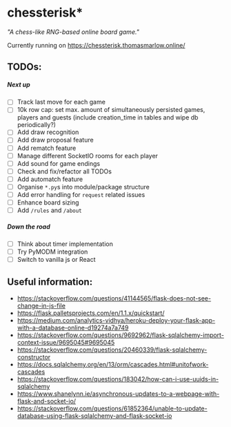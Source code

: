 # chessterisk*
*"A chess-like RNG-based online board game."*

Currently running on https://chessterisk.thomasmarlow.online/

## TODOs:

##### Next up
- [ ] Track last move for each game
- [ ] 10k row cap: set max. amount of simultaneously persisted games, players and guests (include creation_time in tables and wipe db periodically?)
- [ ] Add draw recognition
- [ ] Add draw proposal feature
- [ ] Add rematch feature
- [ ] Manage different SocketIO rooms for each player
- [ ] Add sound for game endings
- [ ] Check and fix/refactor all TODOs
- [ ] Add automatch feature
- [ ] Organise `*.py`s into module/package structure
- [ ] Add error handling for `request` related issues
- [ ] Enhance board sizing
- [ ] Add `/rules` and `/about`

##### Down the road
- [ ] Think about timer implementation
- [ ] Try PyMODM integration
- [ ] Switch to vanilla js or React

## Useful information:
* https://stackoverflow.com/questions/41144565/flask-does-not-see-change-in-js-file
* https://flask.palletsprojects.com/en/1.1.x/quickstart/
* https://medium.com/analytics-vidhya/heroku-deploy-your-flask-app-with-a-database-online-d19274a7a749
* https://stackoverflow.com/questions/9692962/flask-sqlalchemy-import-context-issue/9695045#9695045
* https://stackoverflow.com/questions/20460339/flask-sqlalchemy-constructor
* https://docs.sqlalchemy.org/en/13/orm/cascades.html#unitofwork-cascades
* https://stackoverflow.com/questions/183042/how-can-i-use-uuids-in-sqlalchemy
* https://www.shanelynn.ie/asynchronous-updates-to-a-webpage-with-flask-and-socket-io/
* https://stackoverflow.com/questions/61852364/unable-to-update-database-using-flask-sqlalchemy-and-flask-socket-io
